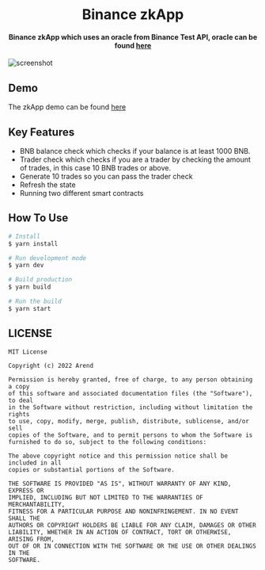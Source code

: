 
<h1 align="center">
  Binance zkApp
  <br>
</h1>

<h4 align="center">Binance zkApp which uses an oracle from Binance Test API, oracle can be found <a href="https://github.com/devarend/binance-oracle" target="_blank">here</a></h4>

![screenshot](https://user-images.githubusercontent.com/116919663/208222357-ce746467-7bb2-4760-bb1c-140b9a0ce731.png)

## Demo
The zkApp demo can be found <a href="https://binance-zkapp.vercel.app/" target="_blank">here</a>

## Key Features

* BNB balance check which checks if your balance is at least 1000 BNB.
* Trader check which checks if you are a trader by checking the amount of trades, in this case 10 BNB trades or above.
* Generate 10 trades so you can pass the trader check
* Refresh the state
* Running two different smart contracts
## How To Use
```bash
# Install
$ yarn install

# Run development mode
$ yarn dev

# Build production
$ yarn build

# Run the build
$ yarn start
```
## LICENSE

```
MIT License

Copyright (c) 2022 Arend

Permission is hereby granted, free of charge, to any person obtaining a copy
of this software and associated documentation files (the "Software"), to deal
in the Software without restriction, including without limitation the rights
to use, copy, modify, merge, publish, distribute, sublicense, and/or sell
copies of the Software, and to permit persons to whom the Software is
furnished to do so, subject to the following conditions:

The above copyright notice and this permission notice shall be included in all
copies or substantial portions of the Software.

THE SOFTWARE IS PROVIDED "AS IS", WITHOUT WARRANTY OF ANY KIND, EXPRESS OR
IMPLIED, INCLUDING BUT NOT LIMITED TO THE WARRANTIES OF MERCHANTABILITY,
FITNESS FOR A PARTICULAR PURPOSE AND NONINFRINGEMENT. IN NO EVENT SHALL THE
AUTHORS OR COPYRIGHT HOLDERS BE LIABLE FOR ANY CLAIM, DAMAGES OR OTHER
LIABILITY, WHETHER IN AN ACTION OF CONTRACT, TORT OR OTHERWISE, ARISING FROM,
OUT OF OR IN CONNECTION WITH THE SOFTWARE OR THE USE OR OTHER DEALINGS IN THE
SOFTWARE.
```
